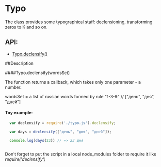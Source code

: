 # Typo
The class provides some typographical staff: declensioning, transforming zeros to K and so on.


## API:
* [Typo.declensify()](#declensify)

##Description

####<a name="declensify"></a>Typo.declensify(wordsSet)

The function returns a callback, which takes only one parameter - a number.

wordsSet = a list of russian words formed by rule "1-3-9" // ["день", "дня", "дней"]

#### Toy example:
````javascript
  var declensify = require('./typo.js').declensify;

  var days = declensify(["день", "дня", "дней"]);

  console.log(days(23)) // => 23 дня
  
````

Don't forget to put the script in a local node_modules folder to require it like *require('declensify')*